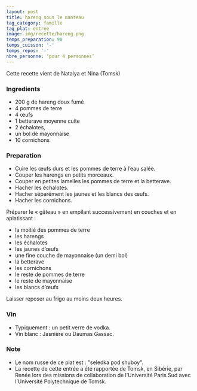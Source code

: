 ```yaml
---
layout: post
title: hareng sous le manteau
tag_category: famille
tag_plat: entree
image: img/recette/hareng.png
temps_preparation: 90
temps_cuisson: '-'
temps_repos: '-'
nbre_personne: ‘pour 4 personnes’
---
```

Cette recette vient de Natalya et Nina (Tomsk)

### Ingredients
* 200 g de hareng doux fumé
* 4 pommes de terre
* 4 œufs
* 1 betterave moyenne cuite
* 2 échalotes,
* un bol de mayonnaise
* 10 cornichons


### Preparation
* Cuire les œufs durs et les pommes de terre à l’eau salée.
* Couper les harengs en petits morceaux.
* Couper en petites lamelles les pommes de terre et la betterave.
* Hacher les échalotes.
* Hacher séparément les jaunes et les blancs des œufs.
* Hacher les cornichons.

Préparer le « gâteau » en empilant successivement en couches et en aplatissant :
* la moitié des pommes de terre
* les harengs
* les échalotes
* les jaunes d’œufs
* une fine couche de mayonnaise (un demi bol)
* la betterave
* les cornichons
* le reste de pommes de terre
* le reste de mayonnaise
* les blancs d’œufs

Laisser reposer au frigo au moins deux heures.


### Vin
* Typiquement : un petit verre de vodka.
* Vin blanc : Jasnière ou Daumas Gassac.

### Note
* Le nom russe de ce plat est : "seledka pod shuboy".
* La recette de cette entrée a été rapportée de Tomsk, en Sibérie, par Renée lors des missions de collaboration de l’Université Paris Sud avec l’Université Polytechnique de Tomsk.    
